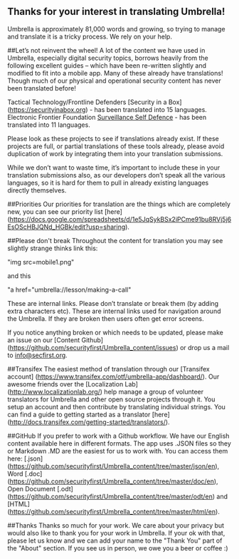 ## Thanks for your interest in translating Umbrella!Umbrella is approximately 81,000 words and growing, so trying to manage and translate it is a tricky process. We rely on your help.##Let’s not reinvent the wheel!A lot of the content we have used in Umbrella, especially digital security topics, borrows heavily from the following excellent guides – which have been re-written slightly and modified to fit into a mobile app. Many of these already have translations! Though much of our physical and operational security content has never been translated before!Tactical Technology/Frontline Defenders [Security in a Box] (https://securityinabox.org) - has been translated into 15 languages. Electronic Frontier Foundation[Surveillance Self Defence](https://ssd.eff.org) - has been translated into 11 languages.Please look as these projects to see if translations already exist. If these projects are full, or partial translations of these tools already, please avoid duplication of work by integrating them into your translation submissions. While we don’t want to waste time, it’s important to include these in your translation submissions also, as our developers don’t speak all the various languages, so it is hard for them to pull in already existing languages directly themselves.##Priorities
Our priorities for translation are the things which are completely new, you can see our priority list [here] (https://docs.google.com/spreadsheets/d/1e5JqSykBSx2iPCme91bu8RVj5j6EsOScHBJQNd_HGBk/edit?usp=sharing).##Please don't breakThroughout the content for translation you may see slightly strange thinks link this:

 "img src=mobile1.png" 
 
 and this 
 
 "a href="umbrella://lesson/making-a-call"

These are internal links. Please don’t translate or break them (by adding extra characters etc). These are internal links used for navigation around the Umbrella. If they are broken then users often get error screens. If you notice anything broken or which needs to be updated, please make an issue on our [Content Github] (https://github.com/securityfirst/Umbrella_content/issues) or drop us a mail to info@secfirst.org.##TransifexThe easiest method of translation through our [Transifex account] (https://www.transifex.com/otf/umbrella-app/dashboard/). Our awesome friends over the [Localization Lab] (http://www.localizationlab.org/)  help manage a group of volunteer translators for Umbrella and other open source projects through it. You setup an account and then contribute by translating individual strings. You can find a guide to getting started as a translator [here] (http://docs.transifex.com/getting-started/translators/).
##GitHub
If you prefer to work with a Github workflow. We have our English content available here in different formats. The app uses .JSON files so they or Markdown .MD are the easiest for us to work with. You can access them here: [.json] (https://github.com/securityfirst/Umbrella_content/tree/master/json/en), Word [.doc] (https://github.com/securityfirst/Umbrella_content/tree/master/doc/en), Open Document [.odt] (https://github.com/securityfirst/Umbrella_content/tree/master/odt/en) and [HTML] (https://github.com/securityfirst/Umbrella_content/tree/master/html/en).

##Thanks
Thanks so much for your work. We care about your privacy but would also like to thank you for your work in Umbrella. If your ok with that, please let us know and we can add your name to the "Thank You" part of the "About" section. If you see us in person, we owe you a beer or coffee :)
